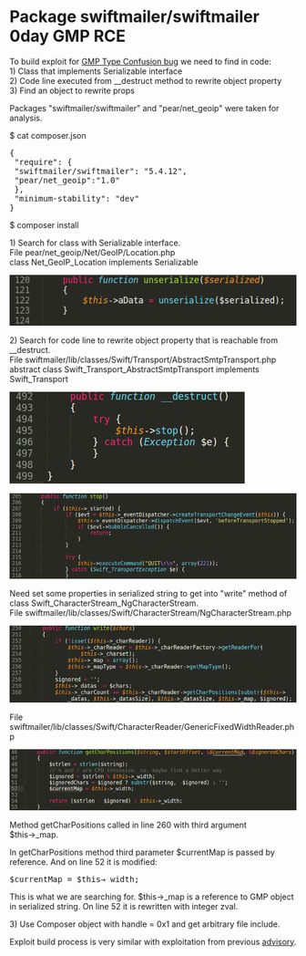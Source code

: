 # Package swiftmailer/swiftmailer 0day GMP RCE

To build exploit for [GMP Type Confusion bug](https://github.com/CFandR-github/PHP-binary-bugs/blob/main/GMP_type_conf_unserialize/GMP_type_conf_advisory.md) we need to find in code:\
1\) Class that implements Serializable interface\
2\) Code line executed from \_\_destruct method to rewrite object property\
3\) Find an object to rewrite props

Packages "swiftmailer/swiftmailer" and "pear/net_geoip" were taken for analysis.

$ cat composer.json
<pre>
{
 "require": {
 "swiftmailer/swiftmailer": "5.4.12",
 "pear/net_geoip":"1.0"
 },
 "minimum-stability": "dev"
}
</pre>
$ composer install

1\) Search for class with Serializable interface.\
File pear/net\_geoip/Net/GeoIP/Location.php\
class Net\_GeoIP\_Location implements Serializable

![](./images/swiftmailer_0day_GMP_exploit_html_ada33980835f89e8.png)

2\) Search for code line to rewrite object property that is reachable from \_\_destruct.\
File swiftmailer/lib/classes/Swift/Transport/AbstractSmtpTransport.php\
abstract class Swift\_Transport\_AbstractSmtpTransport implements Swift\_Transport

![](./images/swiftmailer_0day_GMP_exploit_html_8219334a03c48c82.png)

![](./images/swiftmailer_0day_GMP_exploit_html_15b1eaa5be93dac1.png)

Need set some properties in serialized string to get into "write" method of class Swift\_CharacterStream\_NgCharacterStream.\
File swiftmailer/lib/classes/Swift/CharacterStream/NgCharacterStream.php

![](./images/swiftmailer_0day_GMP_exploit_html_39001918a156d92f.png)

File swiftmailer/lib/classes/Swift/CharacterReader/GenericFixedWidthReader.php

![](./images/swiftmailer_0day_GMP_exploit_html_be9a74e4a12ce397.png)

Method getCharPositions called in line 260 with third argument <span style="font-weight: normal">$this→\_map</span>.

In getCharPositions method third parameter $currentMap is passed by reference. And on line 52 it is modified: 
<pre>$currentMap = $this→_width;</pre>

This is what we are searching for.
$this→\_map is a reference to GMP object in serialized string. On line 52 it is rewritten with integer zval.

3\) Use Composer object with handle = 0x1 and get arbitrary file include.

Exploit build process is very similar with exploitation from previous [advisory](https://github.com/CFandR-github/advisory/blob/main/symfony_process_gmp/symfony_0day_GMP_exploit.md).